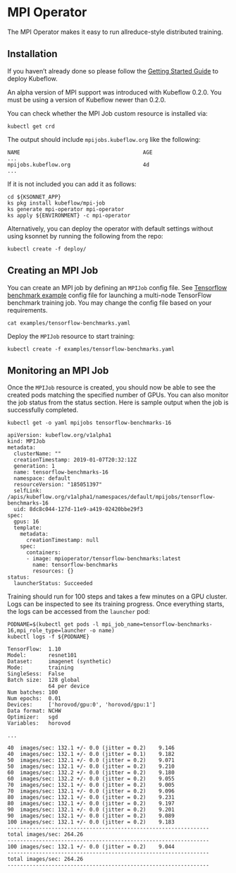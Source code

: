 # MPI Operator

The MPI Operator makes it easy to run allreduce-style distributed training.

## Installation

If you haven’t already done so please follow the [Getting Started Guide](https://www.kubeflow.org/docs/started/getting-started/) to deploy Kubeflow.

An alpha version of MPI support was introduced with Kubeflow 0.2.0. You must be using a version of Kubeflow newer than 0.2.0.

You can check whether the MPI Job custom resource is installed via:

```
kubectl get crd
```

The output should include `mpijobs.kubeflow.org` like the following:

```
NAME                                       AGE
...
mpijobs.kubeflow.org                       4d
...
```

If it is not included you can add it as follows:

```
cd ${KSONNET_APP}
ks pkg install kubeflow/mpi-job
ks generate mpi-operator mpi-operator
ks apply ${ENVIRONMENT} -c mpi-operator
```

Alternatively, you can deploy the operator with default settings without using ksonnet by running the following from the repo:

```shell
kubectl create -f deploy/
```

## Creating an MPI Job

You can create an MPI job by defining an `MPIJob` config file. See [Tensorflow benchmark example](https://github.com/kubeflow/mpi-operator/blob/master/examples/tensorflow-benchmarks.yaml) config file for launching a multi-node TensorFlow benchmark training job. You may change the config file based on your requirements.

```
cat examples/tensorflow-benchmarks.yaml
```
Deploy the `MPIJob` resource to start training:

```
kubectl create -f examples/tensorflow-benchmarks.yaml
```

## Monitoring an MPI Job

Once the `MPIJob` resource is created, you should now be able to see the created pods matching the specified number of GPUs. You can also monitor the job status from the status section. Here is sample output when the job is successfully completed.

```
kubectl get -o yaml mpijobs tensorflow-benchmarks-16
```

```
apiVersion: kubeflow.org/v1alpha1
kind: MPIJob
metadata:
  clusterName: ""
  creationTimestamp: 2019-01-07T20:32:12Z
  generation: 1
  name: tensorflow-benchmarks-16
  namespace: default
  resourceVersion: "185051397"
  selfLink: /apis/kubeflow.org/v1alpha1/namespaces/default/mpijobs/tensorflow-benchmarks-16
  uid: 8dc8c044-127d-11e9-a419-02420bbe29f3
spec:
  gpus: 16
  template:
    metadata:
      creationTimestamp: null
    spec:
      containers:
      - image: mpioperator/tensorflow-benchmarks:latest
        name: tensorflow-benchmarks
        resources: {}
status:
  launcherStatus: Succeeded
```


Training should run for 100 steps and takes a few minutes on a GPU cluster. Logs can be inspected to see its training progress. Once everything starts, the logs can be accessed from the `launcher` pod:

```
PODNAME=$(kubectl get pods -l mpi_job_name=tensorflow-benchmarks-16,mpi_role_type=launcher -o name)
kubectl logs -f ${PODNAME}
```

```
TensorFlow:  1.10
Model:       resnet101
Dataset:     imagenet (synthetic)
Mode:        training
SingleSess:  False
Batch size:  128 global
             64 per device
Num batches: 100
Num epochs:  0.01
Devices:     ['horovod/gpu:0', 'horovod/gpu:1']
Data format: NCHW
Optimizer:   sgd
Variables:   horovod

...

40	images/sec: 132.1 +/- 0.0 (jitter = 0.2)	9.146
40	images/sec: 132.1 +/- 0.0 (jitter = 0.1)	9.182
50	images/sec: 132.1 +/- 0.0 (jitter = 0.2)	9.071
50	images/sec: 132.1 +/- 0.0 (jitter = 0.2)	9.210
60	images/sec: 132.2 +/- 0.0 (jitter = 0.2)	9.180
60	images/sec: 132.2 +/- 0.0 (jitter = 0.2)	9.055
70	images/sec: 132.1 +/- 0.0 (jitter = 0.2)	9.005
70	images/sec: 132.1 +/- 0.0 (jitter = 0.2)	9.096
80	images/sec: 132.1 +/- 0.0 (jitter = 0.2)	9.231
80	images/sec: 132.1 +/- 0.0 (jitter = 0.2)	9.197
90	images/sec: 132.1 +/- 0.0 (jitter = 0.2)	9.201
90	images/sec: 132.1 +/- 0.0 (jitter = 0.2)	9.089
100	images/sec: 132.1 +/- 0.0 (jitter = 0.2)	9.183
----------------------------------------------------------------
total images/sec: 264.26
----------------------------------------------------------------
100	images/sec: 132.1 +/- 0.0 (jitter = 0.2)	9.044
----------------------------------------------------------------
total images/sec: 264.26
----------------------------------------------------------------
```
